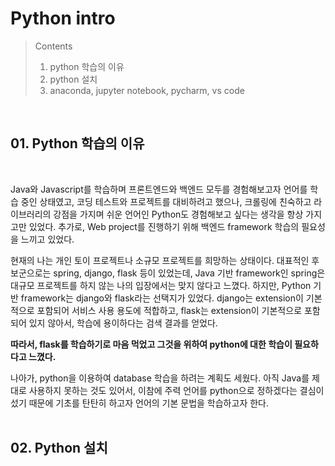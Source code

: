 # Python intro

> Contents <br>
>   01. python 학습의 이유
>   02. python 설치
>   03. anaconda, jupyter notebook, pycharm, vs code

<br>

## 01. Python 학습의 이유

<br>

Java와 Javascript를 학습하며 프론트엔드와 백엔드 모두를 경험해보고자 언어를 학습 중인 상태였고, 코딩 테스트와 프로젝트를 대비하려고 했으나, 크롤링에 친숙하고 라이브러리의 강점을 가지며 쉬운 언어인 Python도 경험해보고 싶다는 생각을 항상 가지고만 있었다. 추가로, Web project를 진행하기 위해 백엔드 framework 학습의 필요성을 느끼고 있었다. <br>

현재의 나는 개인 토이 프로젝트나 소규모 프로젝트를 희망하는 상태이다. 대표적인 후보군으로는 spring, django, flask 등이 있었는데, Java 기반 framework인 spring은 대규모 프로젝트를 하지 않는 나의 입장에서는 맞지 않다고 느꼈다. 하지만, Python 기반 framework는 django와 flask라는 선택지가 있었다. django는 extension이 기본적으로 포함되어 서비스 사용 용도에 적합하고, flask는 extension이 기본적으로 포함되어 있지 않아서, 학습에 용이하다는 검색 결과를 얻었다. <br>

**따라서, flask를 학습하기로 마음 먹었고 그것을 위하여 python에 대한 학습이 필요하다고 느꼈다.**

나아가, python을 이용하여 database 학습을 하려는 계획도 세웠다. 아직 Java를 제대로 사용하지 못하는 것도 있어서, 이참에 주력 언어를 python으로 정하겠다는 결심이 섰기 때문에 기초를 탄탄히 하고자 언어의 기본 문법을 학습하고자 한다. <br><br>

## 02. Python 설치

<br>

